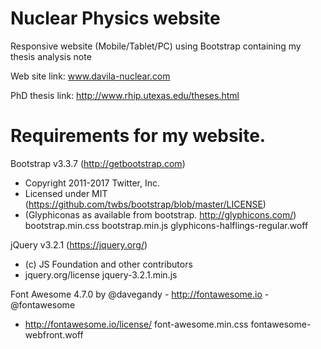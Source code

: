 # Nuclear Physics website

Responsive website (Mobile/Tablet/PC) using Bootstrap containing my thesis analysis note

Web site link: www.davila-nuclear.com

PhD thesis link: http://www.rhip.utexas.edu/theses.html

# Requirements for my website.

Bootstrap v3.3.7 (http://getbootstrap.com)
  * Copyright 2011-2017 Twitter, Inc.
  * Licensed under MIT (https://github.com/twbs/bootstrap/blob/master/LICENSE)
  * (Glyphiconas as available from bootstrap. http://glyphicons.com/)
  bootstrap.min.css
  bootstrap.min.js
  glyphicons-halflings-regular.woff

jQuery v3.2.1 (https://jquery.org/)
  * (c) JS Foundation and other contributors
  * jquery.org/license
  jquery-3.2.1.min.js

Font Awesome 4.7.0 by @davegandy - http://fontawesome.io - @fontawesome
  * http://fontawesome.io/license/
  font-awesome.min.css
  fontawesome-webfront.woff

